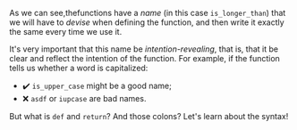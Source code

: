 As we can see,thefunctions have a _name_ (in this case `is_longer_than`) that we will have to _devise_ when defining the function, and then write it exactly the same every time we use it.

It's very important that this name be _intention-revealing_, that is, that it be clear and reflect the intention of the function. For example, if the function tells us whether a word is capitalized:

* :heavy_check_mark: `is_upper_case` might be a good name;
* :x: `asdf` or `iupcase` are bad names.

But what is `def` and `return`? And those colons? Let's learn about the syntax!
